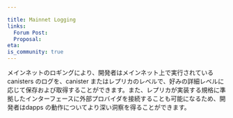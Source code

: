 ```yaml
---

title: Mainnet Logging
links:
  Forum Post:
  Proposal:
eta:
is_community: true
---
```

メインネットのロギングにより、開発者はメインネット上で実行されているcanisters のログを、canister またはレプリカのレベルで、好みの詳細レベルに応じて保存および取得することができます。また、レプリカが実装する規格に準拠したインターフェースに外部プロバイダを接続することも可能になるため、開発者はdapps の動作についてより深い洞察を得ることができます。

<!---

Mainnet logging allows a developer to store and retrieve logs of canisters running on mainnet, either on the canister or the replica level, depending on the preferred detail level. It will also be possible to connect an external provider to a standards-compliant interface implemented by the replica, so a developer can get deeper insights into the behavior of their dapps.

-->
